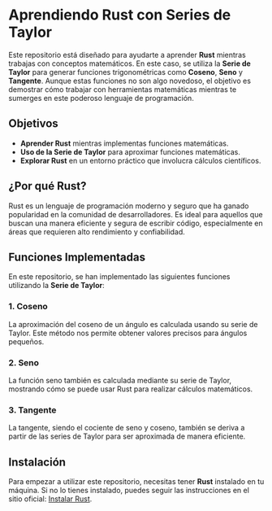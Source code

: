 # Aprendiendo Rust con Series de Taylor

Este repositorio está diseñado para ayudarte a aprender **Rust** mientras trabajas con conceptos matemáticos. En este caso, se utiliza la **Serie de Taylor** para generar funciones trigonométricas como **Coseno**, **Seno** y **Tangente**. Aunque estas funciones no son algo novedoso, el objetivo es demostrar cómo trabajar con herramientas matemáticas mientras te sumerges en este poderoso lenguaje de programación.

## Objetivos

- **Aprender Rust** mientras implementas funciones matemáticas.
- **Uso de la Serie de Taylor** para aproximar funciones matemáticas.
- **Explorar Rust** en un entorno práctico que involucra cálculos científicos.

## ¿Por qué Rust?

Rust es un lenguaje de programación moderno y seguro que ha ganado popularidad en la comunidad de desarrolladores. Es ideal para aquellos que buscan una manera eficiente y segura de escribir código, especialmente en áreas que requieren alto rendimiento y confiabilidad.

## Funciones Implementadas

En este repositorio, se han implementado las siguientes funciones utilizando la **Serie de Taylor**:

### 1. **Coseno**
La aproximación del coseno de un ángulo es calculada usando su serie de Taylor. Este método nos permite obtener valores precisos para ángulos pequeños.

### 2. **Seno**
La función seno también es calculada mediante su serie de Taylor, mostrando cómo se puede usar Rust para realizar cálculos matemáticos.

### 3. **Tangente**
La tangente, siendo el cociente de seno y coseno, también se deriva a partir de las series de Taylor para ser aproximada de manera eficiente.

## Instalación

Para empezar a utilizar este repositorio, necesitas tener **Rust** instalado en tu máquina. Si no lo tienes instalado, puedes seguir las instrucciones en el sitio oficial: [Instalar Rust](https://www.rust-lang.org/learn/get-started).


